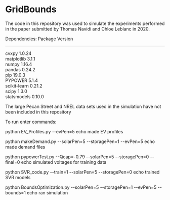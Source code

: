 # GridBounds

The code in this repository was used to simulate the experiments performed in the paper submitted by Thomas Navidi and Chloe Leblanc in 2020.

Dependencies:
Package         Version    
--------------- -----------
cvxpy           1.0.24     
matplotlib      3.1.1      
numpy           1.16.4     
pandas          0.24.2     
pip             19.0.3     
PYPOWER         5.1.4      
scikit-learn    0.21.2     
scipy           1.3.0      
statsmodels     0.10.0 


The large Pecan Street and NREL data sets used in the simulation have not been included in this repository


To run enter commands:

python EV_Profiles.py --evPen=5
echo made EV profiles

python makeDemand.py --solarPen=5 --storagePen=1 --evPen=5
echo made demand files

python pypowerTest.py --Qcap=-0.79 --solarPen=5 --storagePen=0 --final=0
echo simulated voltages for training data

python SVR_code.py --train=1 --solarPen=5 --storagePen=0
echo trained SVR models

python BoundsOptimization.py --solarPen=5 --storagePen=1 --evPen=5 --bounds=1
echo ran simulation
